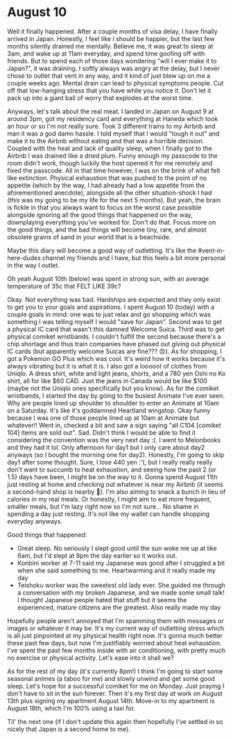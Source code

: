# August 10
Well it finally happened. After a couple months of visa delay, I have finally arrived in Japan. Honestly, I feel like I should be happier, but the last few months silently drained me mentally. Believe me, it was great to sleep at 3am, and wake up at 11am everyday, and spend time goofing off with friends. But to spend each of those days wondering "will I ever make it to Japan?", it was draining. I softly always was angry at the delay, but I never chose to outlet that vent in any way, and it kind of just blew up on me a couple weeks ago. Mental drain can lead to physical symptoms people. Cut off that low-hanging stress that you have while you notice it. Don't let it pack up into a giant ball of worry that explodes at the worst time.

Anyways, let's talk about the real meat. I landed in Japan on August 9 at around 3pm, got my residency card and everything at Haneda which took an hour or so I'm not really sure. Took 3 different trains to my Airbnb and man it was a god damn hassle. I told myself that I would "tough it out" and make it to the Airbnb without eating and that was a horrible decision. Coupled with the heat and lack of quality sleep, when I finally got to the Airbnb I was drained like a dried plum. Funny enough my passcode to the room didn't work, though luckily the host opened it for me remotely and fixed the passcode. All in that time however, I was on the brink of what felt like extinction. Physical exhaustion that was pushed to the point of no appetite (which by the way, I had already had a low appetite from the aforementioned anecdote), alongside all the other situation-shock I had (_this_ was my going to be my life for the next 5 months). But yeah, the brain is fickle in that you always want to focus on the worst case possible alongside ignoring all the good things that happened on the way, downplaying everything you've worked for. Don't do that. Focus more on the good things, and the bad things will become tiny, rare, and almost obsolete grains of sand in your world that is a beachside.

Maybe this diary will become a good way of outletting. It's like the #vent-in-here-dudes channel my friends and I have, but this feels a bit more personal in the way I outlet.

Oh yeah August 10th (below) was spent in strong sun, with an average temperature of 35c that FELT LIKE 39c? 

Okay. Not everything was bad. Hardships are expected and they only exist to get you to your goals and aspirations. I spent August 10 (today) with a couple goals in mind: one was to just relax and go shopping which was something I was telling myself I would "save for Japan". Second was to get a physical IC card that wasn't this damned Welcome Suica. Third was to get physical comiket wristbands. I couldn't fulfill the second because there's a chip shortage and thus train companies have phased out giving out physical IC cards (but apparently welcome Suicas are fine??? :angry:). As for shopping, I got a Pokemon GO Plus which was cool. It's weird how it works because it's always vibrating but it is what it is. I also got a looooot of clothes from Uniqlo. A dress shirt, white and light jeans, shorts, and a 780 yen Oshi no Ko shirt, all for like $60 CAD. Just the jeans in Canada would be like $100 (maybe not the Uniqlo ones specifically but you know). As for the comiket wristbands, I started the day by going to the busiest Animate I've ever seen. Why are people lined up shoulder to shoulder to enter an Animate at 10am on a Saturday. It's like it's goddamned Heartland wingstop. Okay funny because I was one of those people lined up at 10am at Animate but whatever!! Went in, checked a bit and saw a sign saying "all C104 [comiket 104] items are sold out". Sad. Didn't think I would be able to find it considering the convention was the very next day :(. I went to Melonbooks and they had it lol. Only afternoon for day1 but I only care about day2 anyways (so I bought the morning one for day2). Honestly, I'm going to skip day1 after some thought. Sure, I lose 440 yen :'(, but I really really really don't want to succumb to heat exhaustion, and seeing how the past 2 (or 1.5) days have been, I might be on the way to it. Gonna spend August 11th just resting at home and checking out whatever is near my Airbnb (it seems a second-hand shop is nearby :eyes:). I'm also aiming to snack a bunch in lieu of calories in my real meals. Or honestly, I might aim to eat more frequent, smaller meals, but I'm lazy right now so I'm not sure... No shame in spending a day just resting. It's not like my wallet can handle shopping everyday anyways.

Good things that happened:
- Great sleep. No seriously I slept good until the sun woke me up at like 6am, but I'd slept at 9pm the day earlier so it works out.
- Konbini worker at 7-11 said my Japanese was good after I struggled a bit when she said something to me. Heartwarming and it really made my day
- Teishoku worker was the sweetest old lady ever. She guided me through a conversation with my broken Japanese, and we made some small talk! I thought Japanese people hated that stuff but it seems the experienced, mature citizens are the greatest. Also really made my day

Hopefully people aren't annoyed that I'm spamming them with messages or images or whatever it may be. It's my current way of outletting stress which is all just pinpointed at my physical health right now. It's gonna much better these past few days, but now I'm justifiably worried about heat exhaustion. I've spent the past few months inside with air conditioning, with pretty much no exercise or physical activity. Let's ease into it shall we?

As for the rest of my day (it's currently 8pm!) I think I'm going to start some seasonal animes (a taboo for me) and slowly unwind and get some good sleep. Let's hope for a successful comiket for me on Monday. Just praying I don't have to sit in the sun forever. Then it's my first day *at* work on August 13th plus signing my apartment August 14th. Move-in to my apartment is August 18th, which I'm 100% using a taxi for.

Til' the next one (if I don't update this again then hopefully I've settled in so nicely that Japan is a second home to me).
